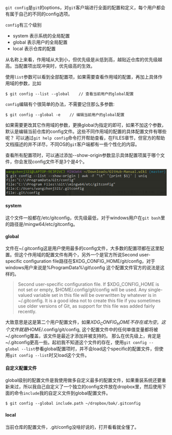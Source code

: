 `git config`是`git`的options，对`git`客户端进行全面的配置和定义，每个用户都会有属于自己的不同的config选项。

`config`有三个级别
- system 表示系统的全局配置
- global 表示用户的全局配置
- local  表示仓库的配置

从名称上来看，作用域从大到小，但优先级是从低到高，越贴近仓库的优先级越高。当配置项出现冲突时，优先级高的生效。

使用`list`参数可以看到全部配置项，如果需要查看作用域的配置，再加上具体作用域的参数，比如
```
$ git config --list --global    // 查看当前用户的global配置
```

`config`编辑有个很简单的办法，不需要记住那么多参数:
```
$ git config --global -e    // 编辑当前用户的global配置
```
如果需要更改其它作用域的参数，更换global为指定的即可，如果不加这个参数，默认是编辑当前仓库的config文件。这些不同作用域的配置的具体配置文件有哪些呢？ 可以通过`git help config`命令打开帮助查看，在FILES章节，但官方的帮助文档描述的并不详尽，不同OS的`git`客户端都有一些个性化的内容。

查看所有配置项时，可以通过添加--show-origin参数显示具体配置项属于哪个文件，你会发现config文件不是3个是4个。

![](../img/git-config/git_config_list_show_origin.png?raw=true)

#### system
这个文件一般都在/etc/gitconfig，优先级最低，对于windows用户在`git bash`里的路径是/mingw64/etc/gitconfig。

#### global
文件在~/.gitconfig这是用户使用最多的config文件，大多数的配置项都在这里配置。但这个作用域的配置文件有两个，另外一个是官方所说Second user-specific configuration file路径在$XDG_CONFIG_HOME/git/config，对于windows用户来说是%ProgramData%\git\config
这个配置文件官方的说法是这样的。
> Second user-specific configuration file. If $XDG_CONFIG_HOME is not set or empty, $HOME/.config/git/config will be used. Any single-valued variable set in this file will be overwritten by whatever is in ~/.gitconfig. It is a good idea not to create this file if you sometimes use older versions of Git, as support for this file was added fairly recently.

大致意思是这是第二个用户配置文件，如果$XDG_CONFIG_HOME不存在或为空，这个文件就是$HOME/.config/git/config, 这个配置文件中的任何单值变量都将被~/.gitconfig覆盖，该文件是最近才添加并被支持的。 那么在优先级上，肯定是~/.gitconfig更高一些。起初我不知道这个文件的存在，使用`git config --global --list`参看global配置项时，并不会load这个specific的配置文件，但使用`git config --list`时又load这个文件。

#### 自定义配置文件
global级别的配置文件是我使用做多自定义最多的配置文件，如果重装系统还要重新来过，所以我自己自定义了一个独立的config文件放在dropbox里，然后使用下面的命令`include`我的自定义文件到global配置文件。
```
$ git config --global include.path ~/dropbox/bak/.gitconfig
```

#### local
当前仓库的配置文件，.git/config没啥好说的，打开看看就全懂了。
